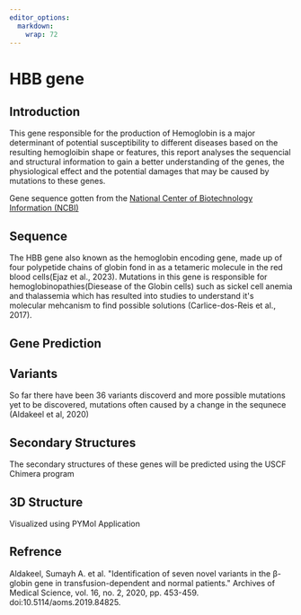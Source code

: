 ```yaml
---
editor_options: 
  markdown: 
    wrap: 72
---
```


# HBB gene

## Introduction

This gene responsible for the production of Hemoglobin is a major
determinant of potential susceptibility to different diseases based on
the resulting hemogloibin shape or features, this report analyses the
sequencial and structural information to gain a better understanding of
the genes, the physiological effect and the potential damages that may
be caused by mutations to these genes.

Gene sequence gotten from the [National Center of Biotechnology Information (NCBI)](https://www.ncbi.nlm.nih.gov/)
## Sequence
The HBB gene also known as the hemoglobin encoding gene, made up of four polypetide chains of globin fond in as a tetameric molecule in the red blood cells(Ejaz et al., 2023).
Mutations in this gene is responsible for hemoglobinopathies(Diesease of the Globin cells) such as sickel cell anemia and thalassemia which has resulted into studies to understand it's molecular mehcanism to find possible solutions (Carlice-dos-Reis et al., 2017).

## Gene Prediction

## Variants
So far there have been 36 variants discoverd and more possible mutations yet to be discovered, mutations often caused by a change in the sequnece (Aldakeel et al, 2020)

## Secondary Structures
The secondary structures of these genes will be predicted using the USCF Chimera program 

## 3D Structure
Visualized using PYMol Application

## Refrence 
Aldakeel, Sumayh A. et al. "Identification of seven novel variants in the β-globin gene in transfusion-dependent and normal patients." Archives of Medical Science, vol. 16, no. 2, 2020, pp. 453-459. doi:10.5114/aoms.2019.84825.